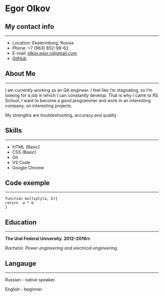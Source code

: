 # Egor Olkov
## My contact info
***
* Location: Ekaterinburg, Russia
* Phone: +7 (963) 852-98-62
* E-mail: olkov.egor.v@gmail.com
* [GitHub](https://github.com/OlkovEgor)

## About Me
***
I am currently working as an QA engineer. I feel like I’m stagnating, so I’m looking for a job in which I can constantly develop. That is why I came to RS School, I want to become a good programmer and work in an interesting company, on interesting projects.

My strengths are troubleshooting, accuracy and quality

## Skills
***
* HTML (Basic)
* CSS (Basic)
* Git
* VS Code
* Google Chrome
## Code exemple
***

```
function multiply(a, b){
return  a * b
}
```

## Education
***
__The Ural Federal University. 2012–2016гг.__

_Bachelor. Power engineering and electrical engineering._

## Langauge
***
Russian - native speaker.

English - beginner.